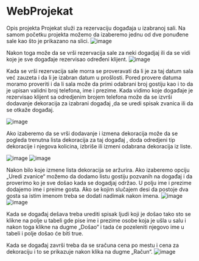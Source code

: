 # WebProjekat
Opis projekta
Projekat služi za rezervaciju događaja u izabranoj sali. Na samom početku  projekta možemo da izaberemo jednu od dve ponuđene sale kao što je prikazano na slici.
 ![image](https://github.com/marijacvetkovic-git/WebProjekat/assets/101969164/df09f8d9-c528-4d84-bea5-ee7e87973289)

Nakon toga može da se vrši rezervacija sale za neki dogadjaj ili da se vidi koje je sve događaje rezervisao određeni klijent.
 ![image](https://github.com/marijacvetkovic-git/WebProjekat/assets/101969164/359c043c-3157-4cfe-b801-474e69e9cf5d)

Kada se vrši rezervacija sale morra se proveravati da li je za taj datum sala već zauzeta i da li je izabran datum u prošlosti. Pored provere datuma moramo proveriti i da li sala može da primi odabrani broj gostiju kao i to da je upisan validni broj telefona, ime i prezime.
Kada vidimo koje događaje je rezervisao klijent sa odredjenim brojem telefona može da se izvrši dodavanje  dekoracija za izabrani događaj ,da se uredi spisak zvanica ili da se otkaže događaj.
 
![image](https://github.com/marijacvetkovic-git/WebProjekat/assets/101969164/5c087eb7-8722-4b8e-94a4-faf65a6658c4)

Ako izaberemo da se vrši dodavanje i izmena dekoracija može da se pogleda trenutna lista dekoracija za taj događaj , doda odredjeni tip dekoracije i njegova kolicina,  izbriše ili izmeni odabrana dekoracija iz liste.
 
 ![image](https://github.com/marijacvetkovic-git/WebProjekat/assets/101969164/9dba0bfd-291c-46b0-ac99-34e6f1398c1b)
![image](https://github.com/marijacvetkovic-git/WebProjekat/assets/101969164/0863b964-e9a3-4e84-a009-8eab5631f5aa)

Nakon bilo koje izmene lista dekoracija se aržurira.
Ako izaberemo opciju „Uredi zvanice“ možemo da dodamo listu gostiju pozvanih na događaj i da proverimo ko je sve došao kada se dogadjaj održao. U polju ime i prezime dodajemo ime i preime gosta. Ako se kojim slučajem desi da postoje dva gosta sa istim imenom treba se dodati nadimak nakon imena. 
 ![image](https://github.com/marijacvetkovic-git/WebProjekat/assets/101969164/deba1562-cede-431f-8efc-1049986bb653)
![image](https://github.com/marijacvetkovic-git/WebProjekat/assets/101969164/16230d9d-cc1f-427f-9224-9dbd2dc8b98a)


Kada se događaj dešava treba urediti spisak ljudi koji je došao tako sto se klikne na polje u tabeli gde pise ime i prezime osobe koja je ušla u salu i nakon toga klikne na dugme „Došao“ i tada će pozeleniti njegovo ime u tabeli i polje došao će biti true.
 
 Kada se događaj završi treba da se sračuna cena po mestu i cena za dekoraciju i to se prikazuje nakon klika na dugme „Račun“.
 ![image](https://github.com/marijacvetkovic-git/WebProjekat/assets/101969164/bf35de1c-0f5f-493b-84cd-eeddfed388b8)

 




